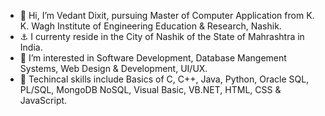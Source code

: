 - 👋 Hi, I’m Vedant Dixit, pursuing Master of Computer Application from K. K. Wagh Institute of Engineering Education & Research, Nashik.
- ⚓ I currenty reside in the City of Nashik of the State of Mahrashtra in India.
- 👀 I’m interested in Software Development, Database Mangement Systems, Web Design & Development, UI/UX.
- 🌱 Techincal skills include Basics of C, C++, Java, Python, Oracle SQL, PL/SQL, MongoDB NoSQL, Visual Basic, VB.NET, HTML, CSS & JavaScript.

